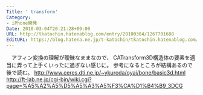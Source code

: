 ```yaml
---
Title: ' transform'
Category:
- iPhone開発
Date: 2010-03-04T20:21:28+09:00
URL: http://tkatochin.hatenablog.com/entry/20100304/1267701688
EditURL: https://blog.hatena.ne.jp/t-katochin/tkatochin.hatenablog.com/atom/entry/6653586347154753841
---
```


　アフィン変換の理解が曖昧なままなので、 CATransform3D構造体の要素を適当に弄って上手くいったに過ぎない感じに。
参考になるところが結構あるので後で読む。
http://www.ceres.dti.ne.jp/~ykuroda/oyaj/bone/basic3d.html
http://ft-lab.ne.jp/cgi-bin/wiki.cgi?page=%A5%A2%A5%D5%A5%A3%A5%F3%CA%D1%B4%B9_3DCG
